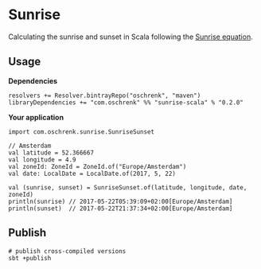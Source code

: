 # Sunrise

Calculating the sunrise and sunset in Scala following the [Sunrise equation](https://en.wikipedia.org/wiki/Sunrise_equation).

## Usage

**Dependencies**

```
resolvers += Resolver.bintrayRepo("oschrenk", "maven")
libraryDependencies += "com.oschrenk" %% "sunrise-scala" % "0.2.0"
```

**Your application**

```
import com.oschrenk.sunrise.SunriseSunset

// Amsterdam
val latitude = 52.366667
val longitude = 4.9
val zoneId: ZoneId = ZoneId.of("Europe/Amsterdam")
val date: LocalDate = LocalDate.of(2017, 5, 22)

val (sunrise, sunset) = SunriseSunset.of(latitude, longitude, date, zoneId)
println(sunrise) // 2017-05-22T05:39:09+02:00[Europe/Amsterdam]
println(sunset)  // 2017-05-22T21:37:34+02:00[Europe/Amsterdam]
```

## Publish

```
# publish cross-compiled versions
sbt +publish
```
